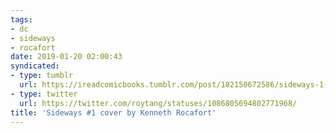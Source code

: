 ```yaml
---
tags:
- dc
- sideways
- rocafort
date: 2019-01-20 02:00:43
syndicated:
- type: tumblr
  url: https://ireadcomicbooks.tumblr.com/post/182150672586/sideways-1-cover-by-kenneth-rocafort
- type: twitter
  url: https://twitter.com/roytang/statuses/1086805694802771968/
title: 'Sideways #1 cover by Kenneth Rocafort'
---
```


